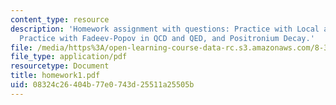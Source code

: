 ```yaml
---
content_type: resource
description: 'Homework assignment with questions: Practice with Local and Global Symmetry,
  Practice with Fadeev-Popov in QCD and QED, and Positronium Decay.'
file: /media/https%3A/open-learning-course-data-rc.s3.amazonaws.com/8-325-relativistic-quantum-field-theory-iii-spring-2007/08324c26404b77e0743d25511a25505b_homework1.pdf
file_type: application/pdf
resourcetype: Document
title: homework1.pdf
uid: 08324c26-404b-77e0-743d-25511a25505b
---
```

